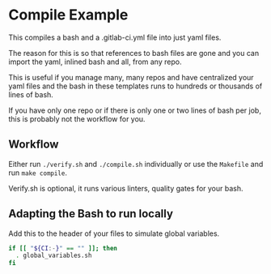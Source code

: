  # Compile Example

This compiles a bash and a .gitlab-ci.yml file into just yaml files.

The reason for this is so that references to bash files are gone and you can import the yaml, inlined bash and all,
from any repo.

This is useful if you manage many, many repos and have centralized your yaml files and the bash in these templates
runs to hundreds or thousands of lines of bash.

If you have only one repo or if there is only one or two lines of bash per job, this is probably not the workflow for 
you.

## Workflow

Either run `./verify.sh` and `./compile.sh` individually or use the `Makefile` and run `make compile`.

Verify.sh is optional, it runs various linters, quality gates for your bash.

## Adapting the Bash to run locally

Add this to the header of your files to simulate global variables. 

```bash
if [[ "${CI:-}" == "" ]]; then
  . global_variables.sh
fi
```

